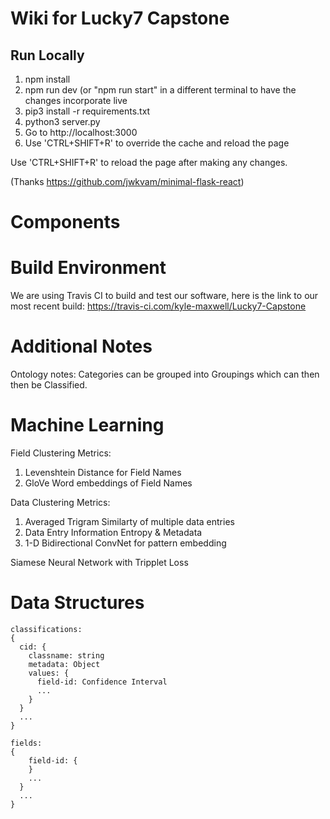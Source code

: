 # Wiki for Lucky7 Capstone


## Run Locally

1. npm install
2. npm run dev (or "npm run start" in a different terminal to have the changes incorporate live
3. pip3 install -r requirements.txt
4. python3 server.py
5. Go to http://localhost:3000
6. Use 'CTRL+SHIFT+R' to override the cache and reload the page

Use 'CTRL+SHIFT+R' to reload the page after making any changes.

(Thanks https://github.com/jwkvam/minimal-flask-react)

# Components


# Build Environment

We are using Travis CI to build and test our software, here is the link to our most recent build: 
https://travis-ci.com/kyle-maxwell/Lucky7-Capstone

# Additional Notes

Ontology notes:
Categories can be grouped into Groupings which can then then be Classified.


# Machine Learning 

Field Clustering Metrics:
1. Levenshtein Distance for Field Names
2. GloVe Word embeddings of Field Names

Data Clustering Metrics:
1. Averaged Trigram Similarty of multiple data entries
2. Data Entry Information Entropy & Metadata
3. 1-D Bidirectional ConvNet for pattern embedding

Siamese Neural Network with Tripplet Loss


# Data Structures

```
classifications:
{
  cid: { 
    classname: string   
    metadata: Object   
    values: {   
      field-id: Confidence Interval     
      ...              
    }   
  } 
  ...     
}

fields:
{ 
    field-id: {   
    }   
    ...    
  } 
  ... 
}
```
